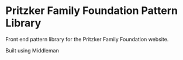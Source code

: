 # Pritzker Family Foundation Pattern Library

Front end pattern library for the Pritzker Family Foundation website.

Built using Middleman